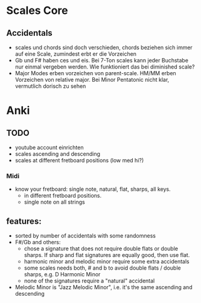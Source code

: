 # Scales Core

## Accidentals
- scales und chords sind doch verschieden, chords beziehen sich immer auf eine Scale, zumindest erbt er die Vorzeichen
- Gb und F# haben ces und eis. Bei 7-Ton scales kann jeder Buchstabe nur einmal vergeben werden. Wie funktioniert das bei diminished scale?
- Major Modes erben vorzeichen von parent-scale. HM/MM erben Vorzeichen von relative major. Bei Minor Pentatonic nicht klar, vermutlich dorisch zu sehen

# Anki
## TODO
- youtube account einrichten
- scales ascending and descending
- scales at different fretboard positions (low med hi?)
### Midi
- know your fretboard: single note, natural, flat, sharps, all keys. 
  - in different fretboard positions.
  - single note on all strings

## features:
- sorted by number of accidentals with some randomness
- F#/Gb and others: 
  - chose a signature that does not require double flats or double sharps. If sharp and flat signatures are equally good, then use flat.
  - harmonic minor and melodic minor require some extra accidentals
  - some scales needs both, # and b to avoid double flats / double sharps, e.g. D Harmonic Minor
  - none of the signatures require a "natural" accidental
- Melodic Minor is "Jazz Melodic Minor", i.e. it's the same ascending and descending